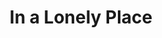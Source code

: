 ---
title: "In a Lonely Place"
year: 1950
rating: 0
stars: ""
rewatched: false
permalink: "in-a-lonely-place"
watched_on: 2020-07-27
---